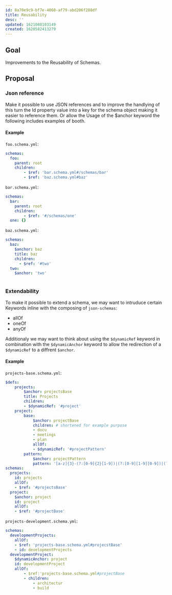 ```yaml
---
id: 8a70e9c9-bf7e-4060-af79-abd206f288df
title: Reusability
desc: ''
updated: 1621088103149
created: 1620582413279
---
```


## Goal

Improvements to the Reusability of Schemas.

## Proposal

### Json reference

Make it possible to use JSON references and to improve the handlying of this turn the Id property value into a key for the schema object making it easier to reference them. Or allow the Usage of the $anchor keyword the following includes examples of booth.

#### Example

`foo.schema.yml`:
```yml
schemas:
  foo:
    parent: root
    children:
        - $ref: 'bar.schema.yml#/schemas/bar'
        - $ref: 'baz.schema.yml#baz'  
```
`bar.schema.yml`:
```yml
schemas:
  bar:
    parent: root
    children: 
        - $ref: '#/schemas/one'
  one: {}
```
`baz.schema.yml`:
```yml
schemas:
  baz:
    $anchor: baz
    title: baz
    children:
      - $ref: '#two'
  two: 
    $anchor: 'two'
    
```

### Extendability

To make it possible to extend a schema, we may want to intruduce certain Keywords inline with the composing of `json-schemas`:

- allOf
- oneOf
- anyOf

Additionaly we may want to think about using the `$dynamicRef` keyword in combination with the `$dynamicAnchor` keyword to allow the redirection of a `$dynamicRef` to a diffrent `$anchor`.


#### Example

`projects-base.schema.yml`:
```yaml
$defs:
    projects:
        $anchor: projectsBase
        title: Projects
        children:
        - $dynamicRef: '#project'
    project:
        base:
            $anchor: projectBase
            children: # shortened for example purpose
            - docu 
            - meetings
            - plan
            allOf:
            - $dynamicRef: '#projectPattern'
        pattern:
            $anchor: projectPattern
            pattern: '[a-z]{3}-(?:[0-9]{2}[1-9])|(?:[0-9][1-9][0-9])|(?:[1-9][0-9]{2})'
schemas:
  projects:
    id: projects
    allOf: 
    - $ref: '#projectsBase'
  project:
    $anchor: project
    id: project    
    allOf:
    - $ref: '#projectBase'    
```

`projects-development.schema.yml`:
```yaml    
schemas:
  developmentProjects:
    allOf:
    - $ref: 'projects-base.schema.yml#projecstBase'
    - id: developmentProjects
  developmentProject:
    $dynamicAnchor: project
    id: developmentProject
    allOf:
        - $ref:'projects-base.schema.yml#projectBase
        - children: 
            - architectur
            - build    
```


